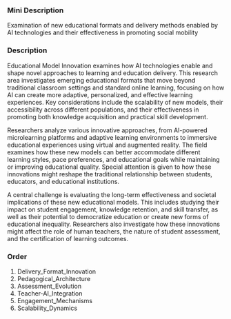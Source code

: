 ### Mini Description

Examination of new educational formats and delivery methods enabled by AI technologies and their effectiveness in promoting social mobility

### Description

Educational Model Innovation examines how AI technologies enable and shape novel approaches to learning and education delivery. This research area investigates emerging educational formats that move beyond traditional classroom settings and standard online learning, focusing on how AI can create more adaptive, personalized, and effective learning experiences. Key considerations include the scalability of new models, their accessibility across different populations, and their effectiveness in promoting both knowledge acquisition and practical skill development.

Researchers analyze various innovative approaches, from AI-powered microlearning platforms and adaptive learning environments to immersive educational experiences using virtual and augmented reality. The field examines how these new models can better accommodate different learning styles, pace preferences, and educational goals while maintaining or improving educational quality. Special attention is given to how these innovations might reshape the traditional relationship between students, educators, and educational institutions.

A central challenge is evaluating the long-term effectiveness and societal implications of these new educational models. This includes studying their impact on student engagement, knowledge retention, and skill transfer, as well as their potential to democratize education or create new forms of educational inequality. Researchers also investigate how these innovations might affect the role of human teachers, the nature of student assessment, and the certification of learning outcomes.

### Order

1. Delivery_Format_Innovation
2. Pedagogical_Architecture
3. Assessment_Evolution
4. Teacher-AI_Integration
5. Engagement_Mechanisms
6. Scalability_Dynamics

